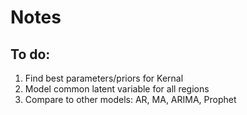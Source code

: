 # Notes  

## To do:
1. Find best parameters/priors for Kernal
2. Model common latent variable for all regions
3. Compare to other models: AR, MA, ARIMA, Prophet
